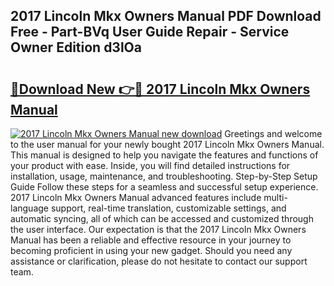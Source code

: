 ## 2017 Lincoln Mkx Owners Manual PDF Download Free - Part-BVq User Guide Repair - Service Owner Edition d3lOa

# <h2><a href="http://bc38286.oget.top/?id=2017+Lincoln+Mkx+Owners+Manual">🔗Download New 👉🔴 2017 Lincoln Mkx Owners Manual</a></h2>

[![2017 Lincoln Mkx Owners Manual new download](https://i.imgur.com/5g1atiW.png)](http://bc38286.oget.top/?id=2017+Lincoln+Mkx+Owners+Manual)
Greetings and welcome to the user manual for your newly bought 2017 Lincoln Mkx Owners Manual. This manual is designed to help you navigate the features and functions of your product with ease. Inside, you will find detailed instructions for installation, usage, maintenance, and troubleshooting. Step-by-Step Setup Guide Follow these steps for a seamless and successful setup experience. 2017 Lincoln Mkx Owners Manual advanced features include multi-language support, real-time translation, customizable settings, and automatic syncing, all of which can be accessed and customized through the user interface. Our expectation is that the 2017 Lincoln Mkx Owners Manual has been a reliable and effective resource in your journey to becoming proficient in using your new gadget. Should you need any assistance or clarification, please do not hesitate to contact our support team.
